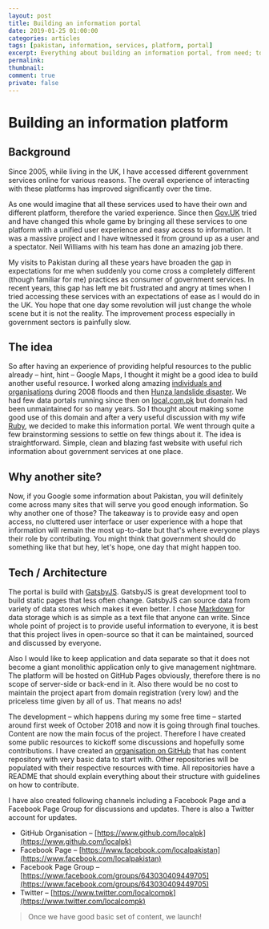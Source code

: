 ```yaml
---
layout: post
title: Building an information portal
date: 2019-01-25 01:00:00
categories: articles
tags: [pakistan, information, services, platform, portal]
excerpt: Everything about building an information portal, from need; to idea; to implementation.
permalink:
thumbnail:
comment: true
private: false
---
```


# Building an information platform

## Background

Since 2005, while living in the UK, I have accessed different government services online for various reasons. The overall experience of interacting with these platforms has improved significantly over the time. 

As one would imagine that all these services used to have their own and different platform, therefore the varied experience. Since then [Gov.UK](https://www.gov.uk) tried and have changed this whole game by bringing all these services to one platform with a unified user experience and easy access to information. It was a massive project and I have witnessed it from ground up as a user and a spectator. Neil Williams with his team has done an amazing job there.

My visits to Pakistan during all these years have broaden the gap in expectations for me when suddenly you come cross a completely different (though familiar for me) practices as consumer of government services. In recent years, this gap has left me bit frustrated and angry at times when I tried accessing these services with an expectations of ease as I would do in the UK. You hope that one day some revolution will just change the whole scene but it is not the reality. The improvement process especially in government sectors is painfully slow.

## The idea

So after having an experience of providing helpful resources to the public already – hint, hint – Google Maps, I thought it might be a good idea to build another useful resource. I worked along amazing [individuals and organisations](https://maps.googleblog.com/2009/10/featured-map-makers-faraz-jabran.html) during 2008 floods and then [Hunza landslide disaster](https://maps.googleblog.com/2010/06/map-makers-respond-to-pakistan.html). We had few data portals running since then on [local.com.pk](http://www.local.com.pk) but domain had been unmaintained for so many years. So I thought about making some good use of this domain and after a very useful discussion with my wife [Ruby](https://www.hennabyruby.com), we decided to make this information portal. We went through quite a few brainstorming sessions to settle on few things about it. The idea is straightforward. Simple, clean and blazing fast website with useful rich information about government services at one place. 

## Why another site?

Now, if you Google some information about Pakistan, you will definitely come across many sites that will serve you good enough information. So why another one of those? The takeaway is to provide easy and open access, no cluttered user interface or user experience with a hope that information will remain the most up-to-date but that's where everyone plays their role by contributing. You might think that government should do something like that but hey, let's hope, one day that might happen too.


## Tech / Architecture

The portal is build with [GatsbyJS](https://www.gatsbyjs.com). GatsbyJS is great development tool to build static pages that less often change. GatsbyJS can source data from variety of data stores which makes it even better. I chose [Markdown](https://guides.github.com/features/mastering-markdown/) for data storage which is as simple as a text file that anyone can write. Since whole point of project is to provide useful information to everyone, it is best that this project lives in open-source so that it can be maintained, sourced and discussed by everyone. 

Also I would like to keep application and data separate so that it does not become a giant monolithic application only to give management nightmare. The platform will be hosted on GitHub Pages obviously, therefore there is no scope of server-side or back-end in it. Also there would be no cost to maintain the project apart from domain registration (very low) and the priceless time given by all of us. That means no ads!

The development – which happens during my some free time – started around first week of October 2018 and now it is going through final touches. Content are now the main focus of the project. Therefore I have created some public resources to kickoff some discussions and hopefully some contributions. I have created an [organisation on GitHub](https://www.github.com/localpk) that has content repository with very basic data to start with. Other repositories will be populated with their respective resources with time. All repositories have a README that should explain everything about their structure with guidelines on how to contribute.

I have also created following channels including a Facebook Page and a Facebook Page Group for discussions and updates. There is also a Twitter account for updates.

* GitHub Organisation – [https://www.github.com/localpk](https://www.github.com/localpk)
* Facebook Page – [https://www.facebook.com/localpakistan](https://www.facebook.com/localpakistan)
* Facebook Page Group – [https://www.facebook.com/groups/643030409449705](https://www.facebook.com/groups/643030409449705)
* Twitter – [https://www.twitter.com/localcompk](https://www.twitter.com/localcompk)

> Once we have good basic set of content, we launch!
